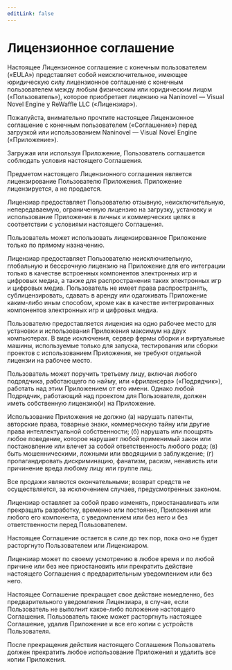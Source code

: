 ```yaml
---
editLink: false
---
```


# Лицензионное соглашение

Настоящее Лицензионное соглашение с конечным пользователем («EULA») представляет собой неисключительное, имеющее юридическую силу лицензионное соглашение с конечным пользователем между любым физическим или юридическим лицом («Пользователь»), которое приобретает лицензию на Naninovel — Visual Novel Engine у ReWaffle LLC («Лицензиар»).

Пожалуйста, внимательно прочтите настоящее Лицензионное соглашение с конечным пользователем («Соглашение») перед загрузкой или использованием Naninovel — Visual Novel Engine («Приложение»).

Загружая или используя Приложение, Пользователь соглашается соблюдать условия настоящего Соглашения.

Предметом настоящего Лицензионного соглашения является лицензирование Пользователю Приложения. Приложение лицензируется, а не продается.

Лицензиар предоставляет Пользователю отзывную, неисключительную, непередаваемую, ограниченную лицензию на загрузку, установку и использование Приложения в личных и коммерческих целях в соответствии с условиями настоящего Соглашения.

Пользователь может использовать лицензированное Приложение только по прямому назначению.

Лицензиар предоставляет Пользователю неисключительную, глобальную и бессрочную лицензию на Приложение для его интеграции только в качестве встроенных компонентов электронных игр и цифровых медиа, а также для распространения таких электронных игр и цифровых медиа. Пользователь не имеет права распространять, сублицензировать, сдавать в аренду или одалживать Приложение каким-либо иным способом, кроме как в качестве интегрированных компонентов электронных игр и цифровых медиа.

Пользователю предоставляется лицензия на одно рабочее место для установки и использования Приложения максимум на двух компьютерах. В виде исключения, сервер фермы сборки и виртуальные машины, используемые только для запуска, тестирования или сборки проектов с использованием Приложения, не требуют отдельной лицензии на рабочее место.

Пользователь может поручить третьему лицу, включая любого подрядчика, работающего по найму, или «фрилансера» («Подрядчик»), работать над этим Приложением от его имени. Однако любой Подрядчик, работающий над проектом для Пользователя, должен иметь собственную лицензию(и) на Приложение.

Использование Приложения не должно (a) нарушать патенты, авторские права, товарные знаки, коммерческую тайну или другие права интеллектуальной собственности; (б) нарушать или поощрять любое поведение, которое нарушает любой применимый закон или постановление или влечет за собой ответственность любого рода; (в) быть мошенническими, ложными или вводящими в заблуждение; (г) пропагандировать дискриминацию, фанатизм, расизм, ненависть или причинение вреда любому лицу или группе лиц.

Все продажи являются окончательными; возврат средств не осуществляется, за исключением случаев, предусмотренных законом.

Лицензиар оставляет за собой право изменять, приостанавливать или прекращать разработку, временно или постоянно, Приложения или любого его компонента, с уведомлением или без него и без ответственности перед Пользователем.

Настоящее Соглашение остается в силе до тех пор, пока оно не будет расторгнуто Пользователем или Лицензиаром.

Лицензиар может по своему усмотрению в любое время и по любой причине или без нее приостановить или прекратить действие настоящего Соглашения с предварительным уведомлением или без него.

Настоящее Соглашение прекращает свое действие немедленно, без предварительного уведомления Лицензиара, в случае, если Пользователь не выполнит какое-либо положение настоящего Соглашения. Пользователь также может расторгнуть настоящее Соглашение, удалив Приложение и все его копии с устройств Пользователя.

После прекращения действия настоящего Соглашения Пользователь должен прекратить любое использование Приложения и удалить все копии Приложения.
